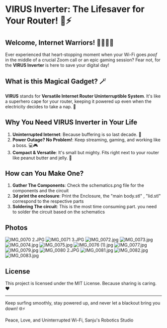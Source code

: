 # VIRUS Inverter: The Lifesaver for Your Router! 🔋⚡

## Welcome, Internet Warriors! 🦸‍♂️🦸‍♀️

Ever experienced that heart-stopping moment when your Wi-Fi goes *poof* in the middle of a crucial Zoom call or an epic gaming session? Fear not, for the **VIRUS Inverter** is here to save your digital day!

## What is this Magical Gadget? 🪄

**VIRUS** stands for **Versatile Internet Router Uninterruptible System**. It's like a superhero cape for your router, keeping it powered up even when the electricity decides to take a nap. 🛌

## Why You Need VIRUS Inverter in Your Life

1. **Uninterrupted Internet**: Because buffering is so last decade. 📡
2. **Power Outage? No Problem!**: Keep streaming, gaming, and working like a boss. 💻🎮
3. **Compact & Versatile**: It's small but mighty. Fits right next to your router like peanut butter and jelly. 🥪

## How can You Make One?

1. **Gather The Components**: Check the schematics.png file for the components and the circuit
2. **3d print the enclosure**: Print the Enclosure, the "main body.stl" , "lid.stl" correspond to the respective parts
3. **Soldering The circuit**: This is the most time consuming part. you need to solder the circuit based on the schematics 

## Photos

![IMG_0070 2.JPG](/Photos/IMG_0070%202.JPG)
![IMG_0071 3.JPG](/Photos/IMG_0071%203.JPG)
![IMG_0072.jpg](/Photos/IMG_0072.jpg)
![IMG_0073.jpg](/Photos/IMG_0073.jpg)
![IMG_0074.jpg](/Photos/IMG_0074.jpg)
![IMG_0075.jpg](/Photos/IMG_0075.jpg)
![IMG_0076 (1).jpg](/Photos/IMG_0076%20(1).jpg)
![IMG_0077.jpg](/Photos/IMG_0077.jpg)
![IMG_0079.jpg](/Photos/IMG_0079.jpg)
![IMG_0080 2.JPG](/Photos/IMG_0080%202.JPG)
![IMG_0081.jpg](/Photos/IMG_0081.jpg)
![IMG_0082.jpg](/Photos/IMG_0082.jpg)
![IMG_0083.jpg](/Photos/IMG_0083.jpg)


## License

This project is licensed under the MIT License. Because sharing is caring. ❤️

---

Keep surfing smoothly, stay powered up, and never let a blackout bring you down! 🌐⚡

Peace, Love, and Uninterrupted Wi-Fi,
Sanju's Robotics Studio
